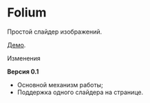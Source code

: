 Folium
======

Простой слайдер изображений.

[Демо](http://bizikov.github.io/folium/).

Изменения

**Версия 0.1**

- Основной механизм работы;
- Поддержка одного слайдера на странице.
